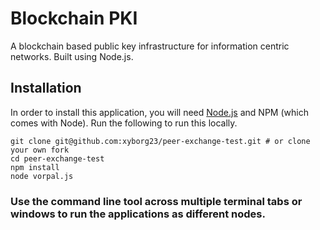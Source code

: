 # Blockchain PKI

A blockchain based public key infrastructure for information centric networks. Built using Node.js. 

## Installation

In order to install this application, you will need [Node.js](http://nodejs.org/) and NPM (which comes with Node). Run the following to run this locally.

```
git clone git@github.com:xyborg23/peer-exchange-test.git # or clone your own fork
cd peer-exchange-test
npm install
node vorpal.js
```

### Use the command line tool across multiple terminal tabs or windows to run the applications as different nodes.
